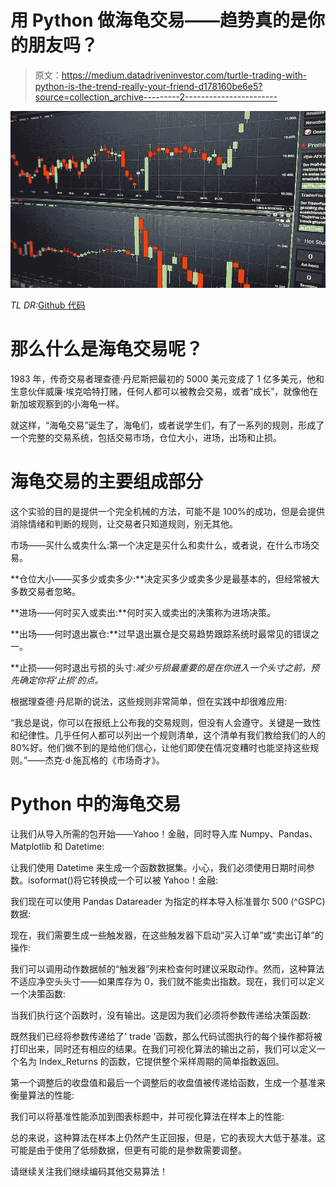 # 用 Python 做海龟交易——趋势真的是你的朋友吗？

> 原文：<https://medium.datadriveninvestor.com/turtle-trading-with-python-is-the-trend-really-your-friend-d178160be6e5?source=collection_archive---------2----------------------->

![](img/a365ccdf3e9e070117900a11ebd0b680.png)

*TL DR:*[Github 代码 ](https://github.com/David-Woroniuk/Medium-Articles/blob/master/Turtle_Trading_with_Python%E2%80%94_Is_the_trend_really_your_friend%3F.ipynb)

# 那么什么是海龟交易呢？

1983 年，传奇交易者理查德·丹尼斯把最初的 5000 美元变成了 1 亿多美元，他和生意伙伴威廉·埃克哈特打赌，任何人都可以被教会交易，或者“成长”，就像他在新加坡观察到的小海龟一样。

就这样，“海龟交易”诞生了，海龟们，或者说学生们，有了一系列的规则，形成了一个完整的交易系统，包括交易市场，仓位大小，进场，出场和止损。

# 海龟交易的主要组成部分

这个实验的目的是提供一个完全机械的方法，可能不是 100%的成功，但是会提供消除情绪和判断的规则，让交易者只知道规则，别无其他。

市场——买什么或卖什么:第一个决定是买什么和卖什么，或者说，在什么市场交易。

**仓位大小——买多少或卖多少:**决定买多少或卖多少是最基本的，但经常被大多数交易者忽略。

**进场——何时买入或卖出:**何时买入或卖出的决策称为进场决策。

**出场——何时退出赢仓:**过早退出赢仓是交易趋势跟踪系统时最常见的错误之一。

**止损——何时退出亏损的头寸:**减少亏损最重要的是在你进入一个头寸之前，预先确定你将‘止损’的点*。*

根据理查德·丹尼斯的说法，这些规则非常简单，但在实践中却很难应用:

“我总是说，你可以在报纸上公布我的交易规则，但没有人会遵守。关键是一致性和纪律性。几乎任何人都可以列出一个规则清单，这个清单有我们教给我们的人的 80%好。他们做不到的是给他们信心，让他们即使在情况变糟时也能坚持这些规则。”——杰克·d·施瓦格的《市场奇才》。

# Python 中的海龟交易

让我们从导入所需的包开始——Yahoo！金融，同时导入库 Numpy、Pandas、Matplotlib 和 Datetime:

让我们使用 Datetime 来生成一个函数数据集。小心，我们必须使用日期时间参数。isoformat()将它转换成一个可以被 Yahoo！金融:

我们现在可以使用 Pandas Datareader 为指定的样本导入标准普尔 500 (^GSPC)数据:

现在，我们需要生成一些触发器，在这些触发器下启动“买入订单”或“卖出订单”的操作:

我们可以调用动作数据帧的“触发器”列来检查何时建议采取动作。然而，这种算法不适应净空头头寸——如果库存为 0，我们就不能卖出指数。现在，我们可以定义一个决策函数:

当我们执行这个函数时，没有输出。这是因为我们必须将参数传递给决策函数:

既然我们已经将参数传递给了' trade '函数，那么代码试图执行的每个操作都将被打印出来，同时还有相应的结果。在我们可视化算法的输出之前，我们可以定义一个名为 Index_Returns 的函数，它提供整个采样周期的简单指数返回。

第一个调整后的收盘值和最后一个调整后的收盘值被传递给函数，生成一个基准来衡量算法的性能:

我们可以将基准性能添加到图表标题中，并可视化算法在样本上的性能:

总的来说，这种算法在样本上仍然产生正回报，但是，它的表现大大低于基准。这可能是由于使用了低频数据，但更有可能的是参数需要调整。

请继续关注我们继续编码其他交易算法！